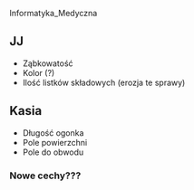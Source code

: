 Informatyka_Medyczna
## JJ
* Ząbkowatość
* Kolor (?)
* Ilość listków składowych (erozja te sprawy)
## Kasia
* Długość ogonka
* Pole powierzchni
* Pole do obwodu
### Nowe cechy???